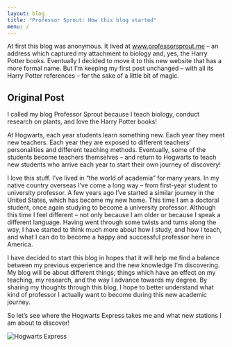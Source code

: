 ```yaml
---
layout: blog
title: "Professor Sprout: How this blog started"
menu: /
---
```


At first this blog was anonymous. It lived at www.professorsprout.me – an address which
captured my attachment to biology and, yes, the Harry Potter books. Eventually I decided to move it to
this new website that has a more formal name. But I’m keeping my first post unchanged – with all its Harry Potter
references – for the sake of a little bit of magic.<!--more-->

## Original Post

I called my blog Professor Sprout because I teach biology, conduct research on plants, and love the
Harry Potter books!

At Hogwarts, each year students learn something new. Each year they meet new teachers. Each year
they are exposed to different teachers’ personalities and different teaching methods. Eventually,
some of the students become teachers themselves – and return to Hogwarts to teach new students who
arrive each year to start their own journey of discovery!

I love this stuff. I’ve lived in “the world of academia” for many years. In my native country
overseas I’ve come a long way – from first-year student to university professor. A few years ago
I’ve started a similar journey in the United States, which has become my new home. This time I am a
doctoral student, once again studying to become a university professor. Although this time I feel
different – not only because I am older or because I speak a different language. Having went through
some twists and turns along the way, I have started to think much more about how I study, and how I
teach, and what I can do to become a happy and successful professor here in America.

I have decided to start this blog in hopes that it will help me find a balance between my previous
experience and the new knowledge I’m discovering. My blog will be about different things; things
which have an effect on my teaching, my research, and the way I advance towards my degree. By
sharing my thoughts through this blog, I hope to better understand what kind of professor I actually
want to become during this new academic journey.

So let’s see where the Hogwarts Express takes me and what new stations I am about to discover!

<img src="{{ '/assets/content/blog/hogwarts-express.gif' | relative_url }}" 
  class="border-0 img-fluid mx-auto d-block" alt="Hogwarts Express">
